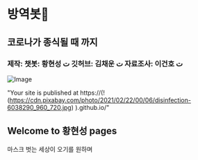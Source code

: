 # 방역봇👀
## 코로나가 종식될 때 까지
### 제작: 챗봇: 황현성 ت 깃허브: 김채운 ت 자료조사: 이건호 ت
![Image](https://cdn.pixabay.com/photo/2021/02/22/00/06/disinfection-6038290_960_720.jpg)

 
 
 "Your site is published at https://(!(https://cdn.pixabay.com/photo/2021/02/22/00/06/disinfection-6038290_960_720.jpg)
).github.io/"

## Welcome to 황현성 pages

마스크 벗는 세상이 오기를 원하며
